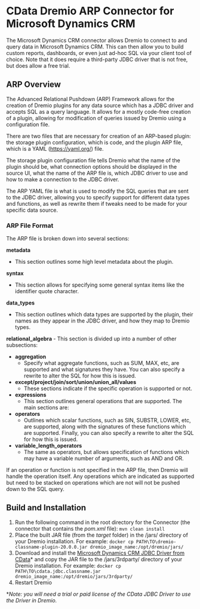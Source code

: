 # CData Dremio ARP Connector for Microsoft Dynamics CRM

The Microsoft Dynamics CRM connector allows Dremio to connect to and query data in Microsoft Dynamics CRM. This can then allow you to build custom reports, dashboards, or even just ad-hoc SQL via your client tool of choice. Note that it does require a third-party JDBC driver that is not free, but does allow a free trial.

## ARP Overview

The Advanced Relational Pushdown (ARP) Framework allows for the creation of Dremio plugins for any data source which has a JDBC driver and accepts SQL as a query language. It allows for a mostly code-free creation of a plugin, allowing for modification of queries issued by Dremio using a configuration file.

There are two files that are necessary for creation of an ARP-based plugin: the storage plugin configuration, which is code, and the plugin ARP file, which is a YAML (https://yaml.org/) file.

The storage plugin configuration file tells Dremio what the name of the plugin should be, what connection options should be displayed in the source UI, what the name of the ARP file is, which JDBC driver to use and how to make a connection to the JDBC driver.

The ARP YAML file is what is used to modify the SQL queries that are sent to the JDBC driver, allowing you to specify support for different data types and functions, as well as rewrite them if tweaks need to be made for your specific data source.

### ARP File Format

The ARP file is broken down into several sections:

**metadata**
* This section outlines some high level metadata about the plugin.

**syntax**

* This section allows for specifying some general syntax items like the identifier quote character.

**data_types**

* This section outlines which data types are supported by the plugin, their names as they appear in the JDBC driver, and how they map to Dremio types.

**relational_algebra** - This section is divided up into a number of other subsections:

* **aggregation**
    * Specify what aggregate functions, such as SUM, MAX, etc, are supported and what signatures they have. You can also specify a rewrite to alter the SQL for how this is issued.
 * **except/project/join/sort/union/union_all/values**
    * These sections indicate if the specific operation is supported or not.
 * **expressions**
    * This section outlines general operations that are supported. The main sections are:
 * **operators**
    * Outlines which scalar functions, such as SIN, SUBSTR, LOWER, etc, are supported, along with the signatures of these functions which are supported. Finally, you can also specify a rewrite to alter the SQL for how this is issued.
 * **variable_length_operators**
    * The same as operators, but allows specification of functions which may have a variable number of arguments, such as AND and OR.

If an operation or function is not specified in the ARP file, then Dremio will handle the operation itself. Any operations which are indicated as supported but need to be stacked on operations which are not will not be pushed down to the SQL query.

## Build and Installation

1. Run the following command in the root directory for the Connector (the connector that contains the *pom.xml* file): `mvn clean install`
2. Place the built JAR file (from the *target* folder) in the /jars/ directory of your Dremio installation. For example:
    `docker cp PATH\TO\dremio-classname-plugin-20.0.0.jar dremio_image_name:/opt/dremio/jars/`
3. Download and install the [Microsoft Dynamics CRM JDBC Driver from CData](https://www.cdata.com/drivers/dynamicscrm/download/jdbc)* and copy the JAR file to the /jars/3rdparty/ directory of your Dremio installation. For example:
    `docker cp PATH\TO\cdata.jdbc.classname.jar dremio_image_name:/opt/dremio/jars/3rdparty/`
4. Restart Dremio

**Note: you will need a trial or paid license of the CData JDBC Driver to use the Driver in Dremio.*
